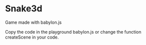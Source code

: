 # Snake3d

Game made with babylon.js

Copy the code in the playground babylon.js or 
change the function createScene in your code.

